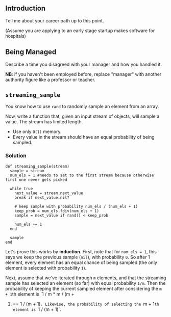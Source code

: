 ## Introduction

Tell me about your career path up to this point.

(Assume you are applying to an early stage startup makes software for hospitals)

## Being Managed

Describe a time you disagreed with your manager and how you handled it.

**NB**: if you haven't been employed before, replace "manager" with another authority figure like a professor or teacher.

## `streaming_sample`

You know how to use `rand` to randomly sample an element from an
array.

Now, write a function that, given an input stream of objects, will
sample a value. The stream has limited length.

* Use only `O(1)` memory.
* Every value in the stream should have an equal probability of being
  sampled.

### Solution

```
def streaming_sample(stream)
  sample = stream
  num_els = 1 #needs to set to the first stream because otherwise first one never gets picked

  while true
    next_value = stream.next_value
    break if next_value.nil?

    # keep sample with probability num_els / (num_els + 1)
    keep_prob = num_els.fdiv(num_els + 1)
    sample = next_value if rand() < keep_prob

    num_els += 1
  end

  sample
end
```

Let's prove this works by **induction**. First, note that for `num_els
= 1`, this says we keep the previous sample (`nil`), with probability
`0`. So after 1 element, every element has an equal chance of being
sampled (the only element is selected with probability `1`).

Next, assume that we've iterated through `m` elements, and that the
streaming sample has selected an element (so far) with equal
probability `1/m`. Then the probability of keeping the current sampled
element after considering the `m + 1`th element is `1 / m * m / (m +
1) == 1 / (m + 1)`. Likewise, the probability of selecting the `m +
1`th element is `1 / (m + 1)`.
